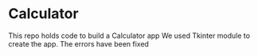 # Calculator
This repo holds code to build a Calculator app
We used Tkinter module to create the app.
The errors have been fixed
